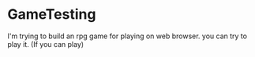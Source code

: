 # GameTesting
I'm trying to build an rpg game for playing on web browser. you can try to play it. (If you can play)
